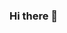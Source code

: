 ### Hi there 👋

<!--
**AmandaloveYang/AmandaloveYang** is a ✨ _special_ ✨ repository because its `README.md` (this file) appears on your GitHub profile.
[ ！[AmandaloveYang 的 GitHub 统计数据] ( https://github-readme-stats.vercel.app/api?username=AmandaloveYang ) ] ( https://github.com/anuraghazra/github-readme-stats ) 
- 🔭 I’m currently working on ...
- 🌱 I’m currently learning ...
- 👯 I’m looking to collaborate on ...
- 🤔 I’m looking for help with ...
- 💬 个人博客网站—— http://www.amandaloveyang.cn/
- 📫 How to reach me: ...
- 😄 Pronouns: ...
- ⚡ Fun fact: ...
-->
